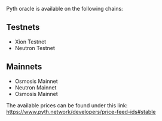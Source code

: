 Pyth oracle is available on the following chains: 

## Testnets

- Xion Testnet
- Neutron Testnet

## Mainnets

- Osmosis Mainnet
- Neutron Mainnet
- Osmosis Mainnet


The available prices can be found under this link: https://www.pyth.network/developers/price-feed-ids#stable